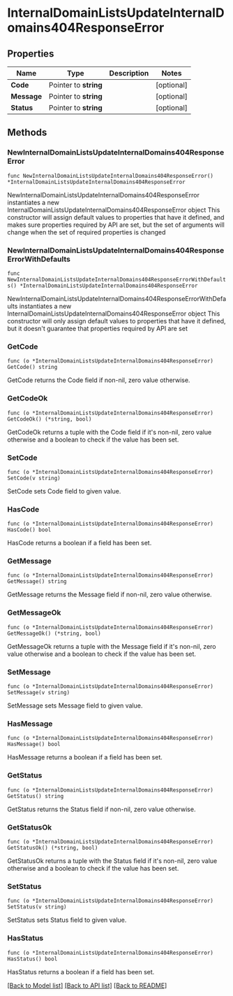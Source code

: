 # InternalDomainListsUpdateInternalDomains404ResponseError

## Properties

Name | Type | Description | Notes
------------ | ------------- | ------------- | -------------
**Code** | Pointer to **string** |  | [optional] 
**Message** | Pointer to **string** |  | [optional] 
**Status** | Pointer to **string** |  | [optional] 

## Methods

### NewInternalDomainListsUpdateInternalDomains404ResponseError

`func NewInternalDomainListsUpdateInternalDomains404ResponseError() *InternalDomainListsUpdateInternalDomains404ResponseError`

NewInternalDomainListsUpdateInternalDomains404ResponseError instantiates a new InternalDomainListsUpdateInternalDomains404ResponseError object
This constructor will assign default values to properties that have it defined,
and makes sure properties required by API are set, but the set of arguments
will change when the set of required properties is changed

### NewInternalDomainListsUpdateInternalDomains404ResponseErrorWithDefaults

`func NewInternalDomainListsUpdateInternalDomains404ResponseErrorWithDefaults() *InternalDomainListsUpdateInternalDomains404ResponseError`

NewInternalDomainListsUpdateInternalDomains404ResponseErrorWithDefaults instantiates a new InternalDomainListsUpdateInternalDomains404ResponseError object
This constructor will only assign default values to properties that have it defined,
but it doesn't guarantee that properties required by API are set

### GetCode

`func (o *InternalDomainListsUpdateInternalDomains404ResponseError) GetCode() string`

GetCode returns the Code field if non-nil, zero value otherwise.

### GetCodeOk

`func (o *InternalDomainListsUpdateInternalDomains404ResponseError) GetCodeOk() (*string, bool)`

GetCodeOk returns a tuple with the Code field if it's non-nil, zero value otherwise
and a boolean to check if the value has been set.

### SetCode

`func (o *InternalDomainListsUpdateInternalDomains404ResponseError) SetCode(v string)`

SetCode sets Code field to given value.

### HasCode

`func (o *InternalDomainListsUpdateInternalDomains404ResponseError) HasCode() bool`

HasCode returns a boolean if a field has been set.

### GetMessage

`func (o *InternalDomainListsUpdateInternalDomains404ResponseError) GetMessage() string`

GetMessage returns the Message field if non-nil, zero value otherwise.

### GetMessageOk

`func (o *InternalDomainListsUpdateInternalDomains404ResponseError) GetMessageOk() (*string, bool)`

GetMessageOk returns a tuple with the Message field if it's non-nil, zero value otherwise
and a boolean to check if the value has been set.

### SetMessage

`func (o *InternalDomainListsUpdateInternalDomains404ResponseError) SetMessage(v string)`

SetMessage sets Message field to given value.

### HasMessage

`func (o *InternalDomainListsUpdateInternalDomains404ResponseError) HasMessage() bool`

HasMessage returns a boolean if a field has been set.

### GetStatus

`func (o *InternalDomainListsUpdateInternalDomains404ResponseError) GetStatus() string`

GetStatus returns the Status field if non-nil, zero value otherwise.

### GetStatusOk

`func (o *InternalDomainListsUpdateInternalDomains404ResponseError) GetStatusOk() (*string, bool)`

GetStatusOk returns a tuple with the Status field if it's non-nil, zero value otherwise
and a boolean to check if the value has been set.

### SetStatus

`func (o *InternalDomainListsUpdateInternalDomains404ResponseError) SetStatus(v string)`

SetStatus sets Status field to given value.

### HasStatus

`func (o *InternalDomainListsUpdateInternalDomains404ResponseError) HasStatus() bool`

HasStatus returns a boolean if a field has been set.


[[Back to Model list]](../README.md#documentation-for-models) [[Back to API list]](../README.md#documentation-for-api-endpoints) [[Back to README]](../README.md)


